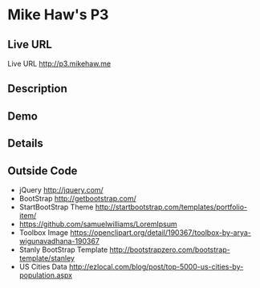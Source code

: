 # Mike Haw's P3

## Live URL
Live URL <http://p3.mikehaw.me>

## Description

## Demo

## Details

## Outside Code
+ jQuery <http://jquery.com/>
+ BootStrap <http://getbootstrap.com/>
+ StartBootStrap Theme <http://startbootstrap.com/templates/portfolio-item/>
+ https://github.com/samuelwilliams/LoremIpsum
+ Toolbox Image <https://openclipart.org/detail/190367/toolbox-by-arya-wigunavadhana-190367>
+ Stanly BootStrap Template <http://bootstrapzero.com/bootstrap-template/stanley>
+ US Cities Data <http://ezlocal.com/blog/post/top-5000-us-cities-by-population.aspx>

